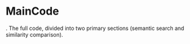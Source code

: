 # MainCode
. The full code, divided into two primary sections (semantic search and similarity comparison).
